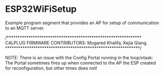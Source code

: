 # ESP32WiFiSetup
Example program segment that provides an AP for setup of communication to an MQTT server.

/**************************************************************
CALPLUG FIRMWARE CONTRIBUTORS: Mugared Khalifa, Kejia Qiang.
**************************************************************/

NOTE: There is an issue with the Config Portal running in the loop/xtask: The Portal sometimes fires up when connected to the AP the ESP created for reconfiguration, but other times does not!
